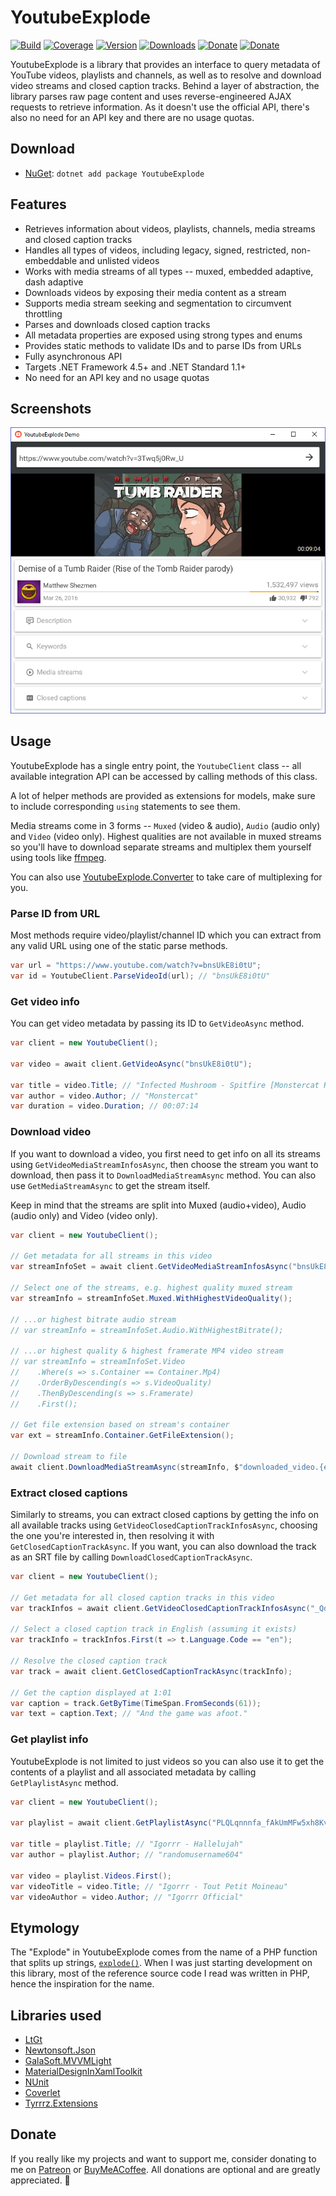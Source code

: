 # YoutubeExplode

[![Build](https://github.com/Tyrrrz/YoutubeExplode/workflows/CI/badge.svg?branch=master)](https://github.com/Tyrrrz/YoutubeExplode/actions)
[![Coverage](https://codecov.io/gh/Tyrrrz/YoutubeExplode/branch/master/graph/badge.svg)](https://codecov.io/gh/Tyrrrz/YoutubeExplode)
[![Version](https://img.shields.io/nuget/v/YoutubeExplode.svg)](https://nuget.org/packages/YoutubeExplode)
[![Downloads](https://img.shields.io/nuget/dt/YoutubeExplode.svg)](https://nuget.org/packages/YoutubeExplode)
[![Donate](https://img.shields.io/badge/patreon-donate-yellow.svg)](https://patreon.com/tyrrrz)
[![Donate](https://img.shields.io/badge/buymeacoffee-donate-yellow.svg)](https://buymeacoffee.com/tyrrrz)

YoutubeExplode is a library that provides an interface to query metadata of YouTube videos, playlists and channels, as well as to resolve and download video streams and closed caption tracks. Behind a layer of abstraction, the library parses raw page content and uses reverse-engineered AJAX requests to retrieve information. As it doesn't use the official API, there's also no need for an API key and there are no usage quotas.

## Download

- [NuGet](https://nuget.org/packages/YoutubeExplode): `dotnet add package YoutubeExplode`

## Features

- Retrieves information about videos, playlists, channels, media streams and closed caption tracks
- Handles all types of videos, including legacy, signed, restricted, non-embeddable and unlisted videos
- Works with media streams of all types -- muxed, embedded adaptive, dash adaptive
- Downloads videos by exposing their media content as a stream
- Supports media stream seeking and segmentation to circumvent throttling
- Parses and downloads closed caption tracks
- All metadata properties are exposed using strong types and enums
- Provides static methods to validate IDs and to parse IDs from URLs
- Fully asynchronous API
- Targets .NET Framework 4.5+ and .NET Standard 1.1+
- No need for an API key and no usage quotas

## Screenshots

![demo](.screenshots/demo.png)

## Usage

YoutubeExplode has a single entry point, the `YoutubeClient` class -- all available integration API can be accessed by calling methods of this class.

A lot of helper methods are provided as extensions for models, make sure to include corresponding `using` statements to see them.

Media streams come in 3 forms -- `Muxed` (video & audio), `Audio` (audio only) and `Video` (video only). Highest qualities are not available in muxed streams so you'll have to download separate streams and multiplex them yourself using tools like [ffmpeg](https://www.ffmpeg.org/).

You can also use [YoutubeExplode.Converter](https://github.com/Tyrrrz/YoutubeExplode.Converter) to take care of multiplexing for you.

### Parse ID from URL

Most methods require video/playlist/channel ID which you can extract from any valid URL using one of the static parse methods.

```c#
var url = "https://www.youtube.com/watch?v=bnsUkE8i0tU";
var id = YoutubeClient.ParseVideoId(url); // "bnsUkE8i0tU"
```

### Get video info

You can get video metadata by passing its ID to `GetVideoAsync` method.

```c#
var client = new YoutubeClient();

var video = await client.GetVideoAsync("bnsUkE8i0tU");

var title = video.Title; // "Infected Mushroom - Spitfire [Monstercat Release]"
var author = video.Author; // "Monstercat"
var duration = video.Duration; // 00:07:14
```

### Download video

If you want to download a video, you first need to get info on all its streams using `GetVideoMediaStreamInfosAsync`, then choose the stream you want to download, then pass it to `DownloadMediaStreamAsync` method. You can also use `GetMediaStreamAsync` to get the stream itself.

Keep in mind that the streams are split into Muxed (audio+video), Audio (audio only) and Video (video only).

```c#
var client = new YoutubeClient();

// Get metadata for all streams in this video
var streamInfoSet = await client.GetVideoMediaStreamInfosAsync("bnsUkE8i0tU");

// Select one of the streams, e.g. highest quality muxed stream
var streamInfo = streamInfoSet.Muxed.WithHighestVideoQuality();

// ...or highest bitrate audio stream
// var streamInfo = streamInfoSet.Audio.WithHighestBitrate();

// ...or highest quality & highest framerate MP4 video stream
// var streamInfo = streamInfoSet.Video
//    .Where(s => s.Container == Container.Mp4)
//    .OrderByDescending(s => s.VideoQuality)
//    .ThenByDescending(s => s.Framerate)
//    .First();

// Get file extension based on stream's container
var ext = streamInfo.Container.GetFileExtension();

// Download stream to file
await client.DownloadMediaStreamAsync(streamInfo, $"downloaded_video.{ext}");
```

### Extract closed captions

Similarly to streams, you can extract closed captions by getting the info on all available tracks using `GetVideoClosedCaptionTrackInfosAsync`, choosing the one you're interested in, then resolving it with `GetClosedCaptionTrackAsync`. If you want, you can also download the track as an SRT file by calling `DownloadClosedCaptionTrackAsync`.

```c#
var client = new YoutubeClient();

// Get metadata for all closed caption tracks in this video
var trackInfos = await client.GetVideoClosedCaptionTrackInfosAsync("_QdPW8JrYzQ");

// Select a closed caption track in English (assuming it exists)
var trackInfo = trackInfos.First(t => t.Language.Code == "en");

// Resolve the closed caption track
var track = await client.GetClosedCaptionTrackAsync(trackInfo);

// Get the caption displayed at 1:01
var caption = track.GetByTime(TimeSpan.FromSeconds(61));
var text = caption.Text; // "And the game was afoot."
```

### Get playlist info

YoutubeExplode is not limited to just videos so you can also use it to get the contents of a playlist and all associated metadata by calling `GetPlaylistAsync` method.

```c#
var client = new YoutubeClient();

var playlist = await client.GetPlaylistAsync("PLQLqnnnfa_fAkUmMFw5xh8Kv0S5voEjC9");

var title = playlist.Title; // "Igorrr - Hallelujah"
var author = playlist.Author; // "randomusername604"

var video = playlist.Videos.First();
var videoTitle = video.Title; // "Igorrr - Tout Petit Moineau"
var videoAuthor = video.Author; // "Igorrr Official"
```

## Etymology

The "Explode" in YoutubeExplode comes from the name of a PHP function that splits up strings, [`explode()`](https://www.php.net/manual/en/function.explode.php). When I was just starting development on this library, most of the reference source code I read was written in PHP, hence the inspiration for the name.

## Libraries used

- [LtGt](https://github.com/Tyrrrz/LtGt)
- [Newtonsoft.Json](https://github.com/JamesNK/Newtonsoft.Json)
- [GalaSoft.MVVMLight](http://www.mvvmlight.net)
- [MaterialDesignInXamlToolkit](https://github.com/ButchersBoy/MaterialDesignInXamlToolkit)
- [NUnit](https://github.com/nunit/nunit)
- [Coverlet](https://github.com/tonerdo/coverlet)
- [Tyrrrz.Extensions](https://github.com/Tyrrrz/Extensions)

## Donate

If you really like my projects and want to support me, consider donating to me on [Patreon](https://patreon.com/tyrrrz) or [BuyMeACoffee](https://buymeacoffee.com/tyrrrz). All donations are optional and are greatly appreciated. 🙏